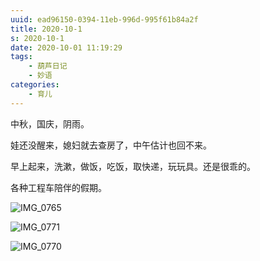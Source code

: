 ```yaml
---
uuid: ead96150-0394-11eb-996d-995f61b84a2f
title: 2020-10-1
s: 2020-10-1
date: 2020-10-01 11:19:29
tags:
	- 葫芦日记
	- 妙语
categories:
	- 育儿
---
```


中秋，国庆，阴雨。

娃还没醒来，媳妇就去查房了，中午估计也回不来。

早上起来，洗漱，做饭，吃饭，取快递，玩玩具。还是很乖的。

各种工程车陪伴的假期。



![IMG_0765](https://blog-assets.liupei.xin/assets/2020-10-1/IMG_0765.jpg-public)



![IMG_0771](https://blog-assets.liupei.xin/assets/2020-10-1/IMG_0771.jpg-public)



![IMG_0770](https://blog-assets.liupei.xin/assets/2020-10-1/IMG_0770.jpg-public)